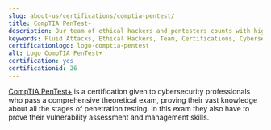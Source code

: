 ```yaml
---
slug: about-us/certifications/comptia-pentest/
title: CompTIA PenTest+
description: Our team of ethical hackers and pentesters counts with high certifications related to cybersecurity information.
keywords: Fluid Attacks, Ethical Hackers, Team, Certifications, Cybersecurity, Pentesters, Whitehat Hackers
certificationlogo: logo-comptia-pentest
alt: Logo CompTIA PenTest+
certification: yes
certificationid: 26
---
```


[CompTIA PenTest+](https://www.comptia.org/certifications/pentest)
is a certification given to cybersecurity professionals
who pass a comprehensive theoretical exam,
proving their vast knowledge
about all the stages of penetration testing.
In this exam they also have to prove
their vulnerability assessment
and management skills.
